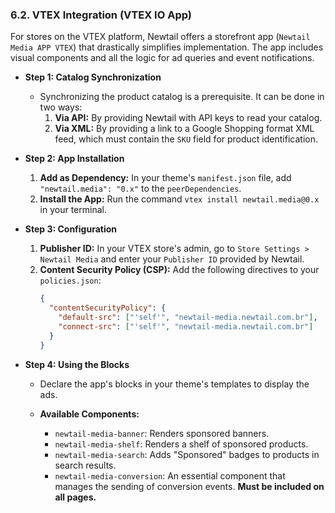 ### 6.2. VTEX Integration (VTEX IO App)
For stores on the VTEX platform, Newtail offers a storefront app (`Newtail Media APP VTEX`) that drastically simplifies implementation. The app includes visual components and all the logic for ad queries and event notifications.

*   **Step 1: Catalog Synchronization**
    *   Synchronizing the product catalog is a prerequisite. It can be done in two ways:
        1.  **Via API:** By providing Newtail with API keys to read your catalog.
        2.  **Via XML:** By providing a link to a Google Shopping format XML feed, which must contain the `SKU` field for product identification.

*   **Step 2: App Installation**
    1.  **Add as Dependency:** In your theme's `manifest.json` file, add `"newtail.media": "0.x"` to the `peerDependencies`.
    2.  **Install the App:** Run the command `vtex install newtail.media@0.x` in your terminal.

*   **Step 3: Configuration**
    1.  **Publisher ID:** In your VTEX store's admin, go to `Store Settings > Newtail Media` and enter your `Publisher ID` provided by Newtail.
    2.  **Content Security Policy (CSP):** Add the following directives to your `policies.json`:
        ```json
        {
          "contentSecurityPolicy": {
            "default-src": ["'self'", "newtail-media.newtail.com.br"],
            "connect-src": ["'self'", "newtail-media.newtail.com.br"]
          }
        }
        ```

*   **Step 4: Using the Blocks**
    *   Declare the app's blocks in your theme's templates to display the ads.

    *   **Available Components:**
        *   `newtail-media-banner`: Renders sponsored banners.
        *   `newtail-media-shelf`: Renders a shelf of sponsored products.
        *   `newtail-media-search`: Adds "Sponsored" badges to products in search results.
        *   `newtail-media-conversion`: An essential component that manages the sending of conversion events. **Must be included on all pages.**